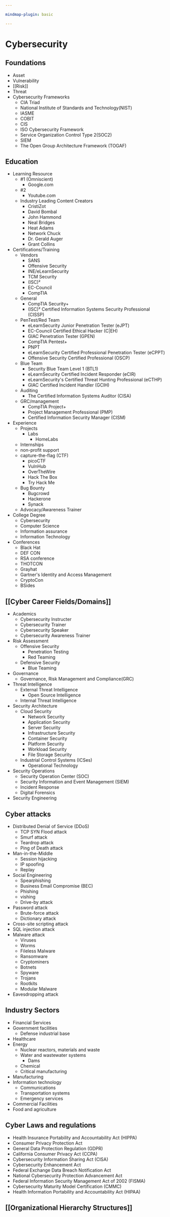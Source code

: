 ```yaml
---

mindmap-plugin: basic

---
```


# Cybersecurity

## Foundations
- Asset
- Vulnerability
- [[Risk]]
- Threat
- Cybersecurity Frameworks
   - CIA Triad
   - National
      Institute of Standards and Technology(NIST)
   - IASME
   - COBIT
   - CIS
   - ISO Cybersecurity Framework
   - Service Organization Control Type 2(SOC2)
   - SIEM
   - The Open Group Architecture Framework
      (TOGAF)

## Education
- Learning Resource
   - #1 (Omniscient)
      - Google.com
   - #2
      - Youtube.com
   - Industry Leading Content Creators
      - CristiZot
      - David Bombal
      - John Hammond
      - Neal Bridges
      - Heat Adams
      - Network Chuck
      - Dr. Gerald Auger
      - Grant Collins
- Certifications/Training
   - Vendors
      - SANS
      - Offensive Security
      - INE/eLearnSecurity
      - TCM Security
      - (ISC)²
      - EC-Council
      - CompTIA
   - General
      - CompTIA Security+
      - (ISC)² Certified Information Systems Security
         Professional (CISSP)
   - PenTest/Red Team
      - eLearnSecurity Junior Penetration Tester (eJPT)
      - EC-Council Certified Ethical Hacker (C|EH)
      - GIAC Penetration Tester (GPEN)
      - CompTIA Pentest+
      - PNPT
      - eLearnSecurity Certified Professional Penetration Tester (eCPPT)
      - Offensive Security Certified Professional (OSCP)
   - Blue Team
      - Security Blue Team Level 1 (BTL1)
      - eLearnSecurity Certified Incident Responder (eCIR)
      - eLearnSecurity's Certified Threat Hunting Professional (eCTHP)
      - GIAC Certified Incident Handler (GCIH)
   - Auditing
      - The Certified Information Systems Auditor (CISA)
   - GRC/management
      - CompTIA Project+
      - Project Management Professional (PMP)
      - Certified Information Security Manager (CISM)
- Experience
   - Projects
      - Labs
         - HomeLabs
   - Internships
   - non-profit support
   - capture-the-flag
      (CTF)
      - picoCTF
      - VulnHub
      - OverTheWire
      - Hack The Box
      - Try Hack Me
   - Bug Bounty
      - Bugcrowd
      - Hackerone
      - Synack
   - Advocacy/Awareness Trainer
- College Degree
   - Cybersecurity
   - Computer Science
   - Information assurance
   - Information Technology
- Conferences
   - Black Hat
   - DEF CON
   - RSA conference
   - THOTCON
   - Grayhat
   - Gartner's Identity and Access Management
   - CryptoCon
   - BSides

## [[Cyber Career Fields/Domains]]
- Academics
   - Cybersecurity Instructer
   - Cybersecurity Trainer
   - Cybersecurity Speaker
   - Cybersecurity Awareness Trainer
- Risk Assessment
   - Offensive Security
      - Penetration Testing
      - Red Teaming
   - Defensive Security
      - Blue Teaming
- Governance
   - Governance, Risk Management and Compliance(GRC)
- Threat Intelligence
   - External Threat Intelligence
      - Open Source Intelligence
   - Internal Threat Intelligence
- Security Architecture
   - Cloud Security
      - Network Security
      - Application Security
      - Server Security
      - Infrastructure Security
      - Container Security
      - Platform Security
      - Workload Security
      - File Storage Security
   - Industrial Control Systems (ICSes)
      - Operational Technology
- Security Operations
   - Security Operation Center (SOC)
   - Security Information and Event Management (SIEM)
   - Incident Response
   - Digital Forensics
- Security Engineering

## Cyber attacks
- Distributed Denial of Service (DDoS)
   - TCP SYN Flood attack
   - Smurf attack
   - Teardrop attack
   - Ping of Death attack
- Man-in-the-Middle
   - Session hijacking
   - IP spoofing
   - Replay
- Social Engineering
   - Spearphishing
   - Business Email Compromise (BEC)
   - Phishing
   - vishing
   - Drive-by attack
- Password attack
   - Brute-force attack
   - Dictionary attack
- Cross-site scripting attack
- SQL injection attack
- Malware attack
   - Viruses
   - Worms
   - Fileless Malware
   - Ransomware
   - Cryptominers
   - Botnets
   - Spyware
   - Trojans
   - Rootkits
   - Modular Malware
- Eavesdropping attack

## Industry Sectors
- Financial Services
- Government facilities
   - Defense industrial base
- Healthcare
- Energy
   - Nuclear reactors, materials and waste
   - Water and wastewater systems
      - Dams
   - Chemical
   - Critical manufacturing
- Manufacturing
- Information technology
   - Communications
   - Transportation systems
   - Emergency services
- Commercial Facilities
- Food and agriculture

## Cyber Laws and regulations
- Health Insurance Portability and Accountability Act (HIPPA)
- Consumer Privacy Protection Act
- General Data Protection Regulation (GDPR)
- California Consumer Privacy Act (CCPA)
- Cybersecurity Information Sharing Act (CISA)
- Cybersecurity Enhancement Act
- Federal Exchange Data Breach Notification Act
- National Cybersecurity Protection Advancement Act
- Federal Information Security Management Act of 2002 (FISMA)
- Cybersecurity Maturity Model Certification (CMMC)
- Health Information
   Portability and Accountability Act (HIPAA)

## [[Organizational Hierarchy Structures]]